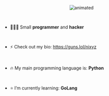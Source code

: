 <p align="center">
  <img src="https://i.imgur.com/H3dhKjL.gif" alt="animated" />
</p>

&nbsp;

- 👨🏻‍💻 Small **programmer** and **hacker**

&nbsp;

- ⚡ Check out my bio: https://guns.lol/nixyz

&nbsp;

- 🔥 My main programming language is: **Python**

&nbsp;

- ⭐️ I’m currently learning: **GoLang**

</p>

